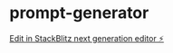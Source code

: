 # prompt-generator

[Edit in StackBlitz next generation editor ⚡️](https://stackblitz.com/~/github.com/MariuszWitkowski/prompt-generator)
